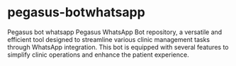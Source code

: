 # pegasus-botwhatsapp
Pegasus bot whatsapp Pegasus WhatsApp Bot repository, a versatile and efficient tool designed to streamline various clinic management tasks through WhatsApp integration. This bot is equipped with several features to simplify clinic operations and enhance the patient experience.
